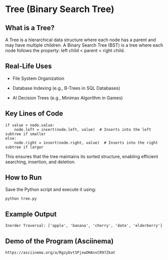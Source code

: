 
# Tree (Binary Search Tree)

## What is a Tree?

A Tree is a hierarchical data structure where each node has a parent and may have multiple children. A Binary Search Tree (BST) is a tree where each node follows the property: left child < parent < right child.

## Real-Life Uses
* File System Organization

* Database Indexing (e.g., B-Trees in SQL Databases)

* AI Decision Trees (e.g., Minimax Algorithm in Games)

## Key Lines of Code
```
if value < node.value:
    node.left = insert(node.left, value)  # Inserts into the left subtree if smaller
else:
    node.right = insert(node.right, value)  # Inserts into the right subtree if larger
```
This ensures that the tree maintains its sorted structure, enabling efficient searching, insertion, and deletion.

## How to Run
Save the Python script and execute it using:
```
python tree.py
```

## Example Output
```
Inorder Traversal: ['apple', 'banana', 'cherry', 'date', 'elderberry']
```

## Demo of the Program (Asciinema)
```
https://asciinema.org/a/RgzybvtSPjxwOHAvvCR97Zkat
```
